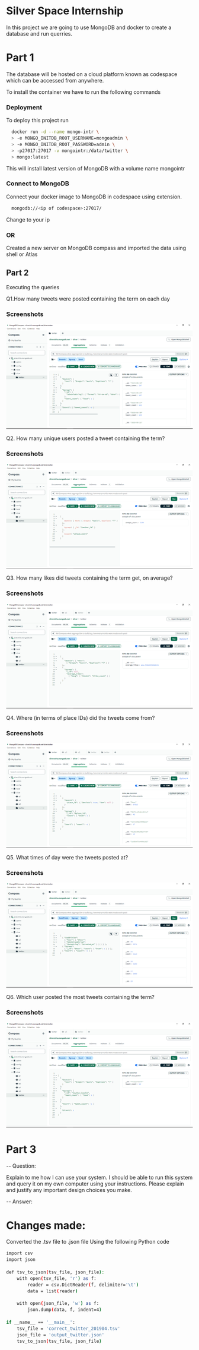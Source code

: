 
# Silver Space Internship

In this project we are going to use MongoDB and docker to create a database and run querries.



# Part 1
The database will be hosted on a cloud platform known as codespace which can be accessed from anywhere.

To install the container we have to run the following commands


### Deployment

To deploy this project run

```bash
  docker run -d --name mongo-intr \
  > -e MONGO_INITDB_ROOT_USERNAME=mongoadmin \
  > -e MONGO_INITDB_ROOT_PASSWORD=admin \
  > -p27017:27017 -v mongointr:/data/twitter \
  > mongo:latest
```

This will install latest version of MongoDB with a volume name mongointr 

### Connect to MongoDB

Connect your docker image to MongoDB in codespace using extension.

```bash
  mongodb://<ip of codespace>:27017/
```
Change <ip of codespace> to your ip


### OR

Created a new server on MongoDB compass and imported the data using shell or Atlas


## Part 2
Executing the queries

Q1.How many tweets were posted containing the term on each day


### Screenshots

![Query with result Screenshot](https://github.com/workvikrant/silver-intr/blob/main/Screenshot%20(1930).png)

Q2. How many unique users posted a tweet containing the term?

### Screenshots

![Query with result Screenshot](https://github.com/workvikrant/silver-intr/blob/main/Screenshot%20(1925).png)

Q3. How many likes did tweets containing the term get, on average?

### Screenshots

![Query with result Screenshot](https://github.com/workvikrant/silver-intr/blob/main/Screenshot%20(1926).png)

Q4. Where (in terms of place IDs) did the tweets come from?

### Screenshots

![Query with result Screenshot](https://github.com/workvikrant/silver-intr/blob/main/Screenshot%20(1927).png)

Q5. What times of day were the tweets posted at? 

### Screenshots

![Query with result Screenshot](https://github.com/workvikrant/silver-intr/blob/main/Screenshot%20(1928).png)

Q6. Which user posted the most tweets containing the term?

### Screenshots

![Query with result Screenshot](https://github.com/workvikrant/silver-intr/blob/main/Screenshot%20(1929).png)

# Part 3
 -- Question:  
 
 Explain to me how I can use your system. I should be able to run this system and query it on my own computer using your instructions. Please explain and justify any important design choices you make.

 -- Answer:

 
# Changes made:

Converted the .tsv file to .json file Using the following Python code

```bash
import csv
import json

def tsv_to_json(tsv_file, json_file):
    with open(tsv_file, 'r') as f:
        reader = csv.DictReader(f, delimiter='\t')
        data = list(reader)

    with open(json_file, 'w') as f:
        json.dump(data, f, indent=4)

if __name__ == '__main__':
    tsv_file = 'correct_twitter_201904.tsv'  
    json_file = 'output_twitter.json' 
    tsv_to_json(tsv_file, json_file)
```
